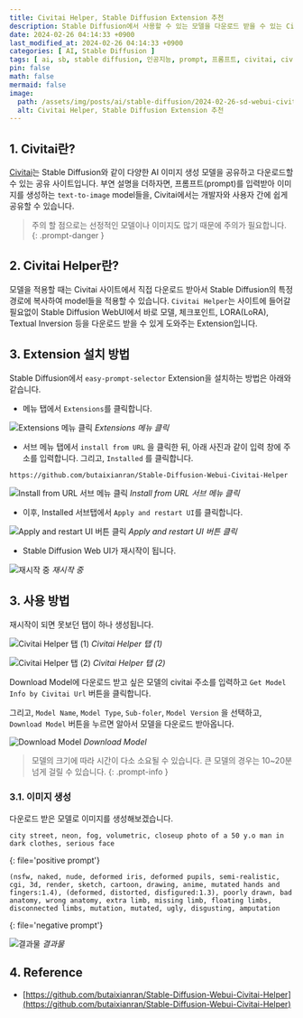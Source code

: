 ```yaml
---
title: Civitai Helper, Stable Diffusion Extension 추천
description: Stable Diffusion에서 사용할 수 있는 모델을 다운로드 받을 수 있는 Civitai 공유 사이트가 있습니다. 이 글에서는 쉽게 모델을 다운로드 받을 수 있게 도와주는 Civitai Helper extension에 대해 설명합니다.
date: 2024-02-26 04:14:33 +0900
last_modified_at: 2024-02-26 04:14:33 +0900
categories: [ AI, Stable Diffusion ]
tags: [ ai, sb, stable diffusion, 인공지능, prompt, 프롬프트, civitai, civitai helper ]
pin: false
math: false
mermaid: false
image:
  path: /assets/img/posts/ai/stable-diffusion/2024-02-26-sd-webui-civitai-helper-extension/ex8.webp
  alt: Civitai Helper, Stable Diffusion Extension 추천
---
```


## 1. Civitai란?

[Civitai](https://civitai.com/)는 Stable Diffusion와 같이 다양한 AI 이미지 생성 모델을 공유하고 다운로드할 수 있는 공유 사이트입니다.
부연 설명을 더하자면, 프롬프트(prompt)를 입력받아 이미지를 생성하는 `text-to-image` model들을, Civitai에서는 개발자와 사용자 간에 쉽게 공유할 수 있습니다.

> 주의 할 점으로는 선정적인 모델이나 이미지도 많기 때문에 주의가 필요합니다.
{: .prompt-danger }

## 2. Civitai Helper란?

모델을 적용할 때는 Civitai 사이트에서 직접 다운로드 받아서 Stable Diffusion의 특정 경로에 복사하여 model들을 적용할 수 있습니다.
`Civitai Helper`는 사이트에 들어갈 필요없이 Stable Diffusion WebUI에서 바로 모델, 체크포인트, LORA(LoRA), Textual Inversion 등을 다운로드 받을 수 있게 도와주는 Extension입니다.

## 3. Extension 설치 방법

Stable Diffusion에서 `easy-prompt-selector` Extension을 설치하는 방법은 아래와 같습니다.

- 메뉴 탭에서 `Extensions`를 클릭합니다.

![Extensions 메뉴 클릭](/assets/img/posts/ai/stable-diffusion/2024-02-26-sd-webui-civitai-helper-extension/ex1.webp)
_Extensions 메뉴 클릭_

- 서브 메뉴 탭에서 `install from URL` 을 클릭한 뒤, 아래 사진과 같이 입력 창에 주소를 입력합니다. 그리고, `Installed` 를 클릭합니다.

```text
https://github.com/butaixianran/Stable-Diffusion-Webui-Civitai-Helper
```

![Install from URL 서브 메뉴 클릭](/assets/img/posts/ai/stable-diffusion/2024-02-26-sd-webui-civitai-helper-extension/ex2.webp)
_Install from URL 서브 메뉴 클릭_

- 이후, Installed 서브탭에서 `Apply and restart UI`를 클릭합니다.

![Apply and restart UI 버튼 클릭](/assets/img/posts/ai/stable-diffusion/2024-02-26-sd-webui-civitai-helper-extension/ex3.webp)
_Apply and restart UI 버튼 클릭_

- Stable Diffusion Web UI가 재시작이 됩니다.

![재시작 중](/assets/img/posts/ai/stable-diffusion/2024-02-26-sd-webui-civitai-helper-extension/ex4.webp)
_재시작 중_

## 3. 사용 방법

재시작이 되면 못보던 탭이 하나 생성됩니다.

![Civitai Helper 탭 (1)](/assets/img/posts/ai/stable-diffusion/2024-02-26-sd-webui-civitai-helper-extension/ex5.webp)
_Civitai Helper 탭 (1)_

![Civitai Helper 탭 (2)](/assets/img/posts/ai/stable-diffusion/2024-02-26-sd-webui-civitai-helper-extension/ex6.webp)
_Civitai Helper 탭 (2)_

Download Model에 다운로드 받고 싶은 모델의 civitai 주소를 입력하고 `Get Model Info by Civitai Url` 버튼을 클릭합니다.

그리고, `Model Name`, `Model Type`, `Sub-foler`, `Model Version` 을 선택하고, `Download Model` 버튼을 누르면 알아서 모델을 다운로드 받아옵니다.

![Download Model](/assets/img/posts/ai/stable-diffusion/2024-02-26-sd-webui-civitai-helper-extension/ex7.webp)
_Download Model_

> 모델의 크기에 따라 시간이 다소 소요될 수 있습니다. 큰 모델의 경우는 10~20분 넘게 걸릴 수 있습니다.
{: .prompt-info }

### 3.1. 이미지 생성

다운로드 받은 모델로 이미지를 생성해보겠습니다.

```text
city street, neon, fog, volumetric, closeup photo of a 50 y.o man in dark clothes, serious face
```
{: file='positive prompt'}

```text
(nsfw, naked, nude, deformed iris, deformed pupils, semi-realistic, cgi, 3d, render, sketch, cartoon, drawing, anime, mutated hands and fingers:1.4), (deformed, distorted, disfigured:1.3), poorly drawn, bad anatomy, wrong anatomy, extra limb, missing limb, floating limbs, disconnected limbs, mutation, mutated, ugly, disgusting, amputation
```
{: file='negative prompt'}

![결과물](/assets/img/posts/ai/stable-diffusion/2024-02-26-sd-webui-civitai-helper-extension/ex8.webp)
_결과물_

## 4. Reference

- [https://github.com/butaixianran/Stable-Diffusion-Webui-Civitai-Helper](https://github.com/butaixianran/Stable-Diffusion-Webui-Civitai-Helper)
